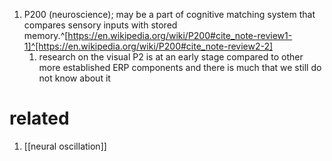 1. P200 (neuroscience); may be a part of cognitive matching system that compares sensory inputs with stored memory.^[https://en.wikipedia.org/wiki/P200#cite_note-review1-1]^[https://en.wikipedia.org/wiki/P200#cite_note-review2-2]
	1. research on the visual P2 is at an early stage compared to other more established ERP components and there is much that we still do not know about it

# related
1. [[neural oscillation]]